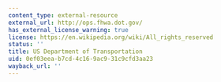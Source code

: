 ```yaml
---
content_type: external-resource
external_url: http://ops.fhwa.dot.gov/
has_external_license_warning: true
license: https://en.wikipedia.org/wiki/All_rights_reserved
status: ''
title: US Department of Transportation
uid: 0ef03eea-b7cd-4c16-9ac9-31c9cfd3aa23
wayback_url: ''
---
```

